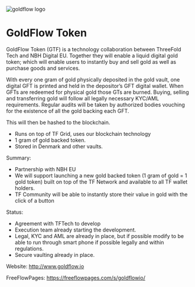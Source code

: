 ![goldflow logo](/img/goldflow-logo.jpg)

# GoldFlow Token

GoldFlow Token (GTF) is a technology collaboration between ThreeFold Tech and NBH Digital EU. Together they will enable a liquid digital gold token; which will enable users to instantly buy and sell gold as well as purchase goods and services.

With every one gram of gold physically deposited in the gold vault, one digital GFT is printed and held in the depositor’s GFT digital wallet. When GFTs are redeemed for physical gold those GTs are burned. Buying, selling and transferring gold will follow all legally necessary KYC/AML requirements. Regular audits will be taken by authorized bodies vouching for the existence of all the gold backing each GFT. 

This will then be hashed to the blockchain.
- Runs on top of TF Grid, uses our blockchain technology
- 1 gram of gold backed token.
- Stored in Denmark and other vaults.

Summary: 
- Partnership with NBH EU
- We will support  launching  a new gold backed token (1 gram of gold = 1 gold token) built on top of the TF Network and available to all TF wallet holders.
- TF Community will be able to instantly store their value in gold with the click of a button

Status:
- Agreement with TFTech to develop
- Execution team already starting the development.
- Legal, KYC and AML are already in place, but if possible modify to be able to run through smart phone if possible legally and within regulations.
- Secure vaulting already in place.

Website: http://www.goldflow.io

FreeFlowPages: https://freeflowpages.com/s/goldflowio/